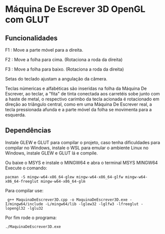 # Máquina De Escrever 3D OpenGL com GLUT 

## Funcionalidades

F1 : Move a parte móvel para a direita.

F2 : Move a folha para cima. (Rotaciona a roda da direita)

F3 : Move a folha para baixo. (Rotaciona a roda da direita)


Setas do teclado ajustam a angulação da câmera.

Teclas númericas e alfabéticas são inseridas na folha da Máquina De Escrever,  ao teclar, a "fita" de tinta conectada aos carretéis sobe junto com a haste de metal, o respectivo carimbo da tecla acionada é rotacionado em direção ao triângulo central, como em uma Máquina De Escrever real, a tecla pressionada afunda e a parte móvel da folha se movimenta para a esquerda.

## Dependências

Instale GLEW e GLUT para compilar o projeto, caso tenha dificuldades para compilar no Windows, instale o WSL para emular o ambiente Linux no Windows, instale GLEW e GLUT lá e compile.

Ou baixe o MSYS e instale o MINGW64 e abra o terminal MSYS MINGW64
Execute o comando:

``` pacman -S mingw-w64-x86_64-glew mingw-w64-x86_64-glfw mingw-w64-x86_64-freeglut mingw-w64-x86_64-glm ``` 

Para compilar use:

```  g++ MaquinaDeEscrever3D.cpp -o MaquinaDeEscrever3D.exe -I/mingw64/include -L/mingw64/lib -lglew32 -lglfw3 -lfreeglut -lopengl32 -lglu32 ```

Por fim rode o programa:

``` ./MaquinaDeEscrever3D.exe ```




